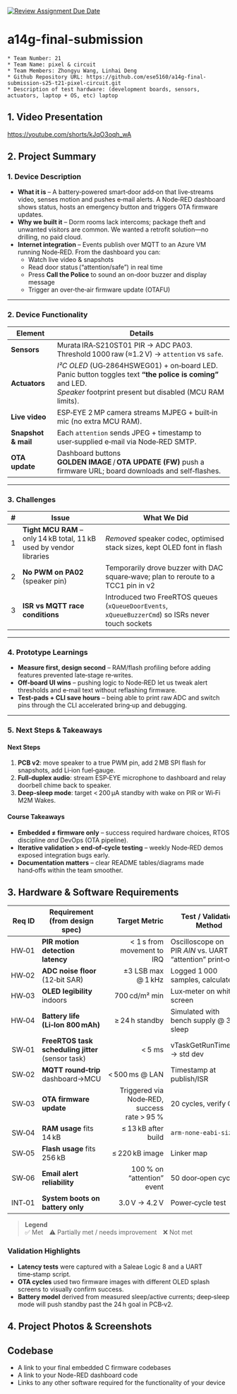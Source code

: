 [![Review Assignment Due Date](https://classroom.github.com/assets/deadline-readme-button-22041afd0340ce965d47ae6ef1cefeee28c7c493a6346c4f15d667ab976d596c.svg)](https://classroom.github.com/a/AlBFWSQg)
# a14g-final-submission

    * Team Number: 21
    * Team Name: pixel & circuit
    * Team Members: Zhongyu Wang, Linhai Deng
    * Github Repository URL: https://github.com/ese5160/a14g-final-submission-s25-t21-pixel-circuit.git
    * Description of test hardware: (development boards, sensors, actuators, laptop + OS, etc) laptop

## 1. Video Presentation

https://youtube.com/shorts/kJqO3oqh_wA

## 2. Project Summary

### 1. Device Description
* **What it is** – A battery‑powered smart‑door add‑on that live‑streams video, senses motion and pushes e‑mail alerts. A Node‑RED dashboard shows status, hosts an emergency button and triggers OTA firmware updates.  
* **Why we built it** – Dorm rooms lack intercoms; package theft and unwanted visitors are common. We wanted a retrofit solution—no drilling, no paid cloud.
* **Internet integration** – Events publish over MQTT to an Azure VM running Node‑RED. From the dashboard you can:
  * Watch live video & snapshots  
  * Read door status (“attention/safe”) in real time  
  * Press **Call the Police** to sound an on‑door buzzer and display message  
  * Trigger an over‑the‑air firmware update (OTAFU)

---

### 2. Device Functionality

| Element | Details |
| ------- | ------- |
| **Sensors** | Murata IRA‑S210ST01 PIR → ADC PA03. Threshold 1000 raw (≈1.2 V) → `attention` vs `safe`. |
| **Actuators** | *I²C OLED* (UG‑2864HSWEG01) + on‑board LED. Panic button toggles text **“the police is coming”** and LED.<br>*Speaker* footprint present but disabled (MCU RAM limits). |
| **Live video** | ESP‑EYE 2 MP camera streams MJPEG + built‑in mic (no extra MCU RAM). |
| **Snapshot & mail** | Each `attention` sends JPEG + timestamp to user‑supplied e‑mail via Node‑RED SMTP. |
| **OTA update** | Dashboard buttons **GOLDEN IMAGE** / **OTA UPDATE (FW)** push a firmware URL; board downloads and self‑flashes. |

---

### 3. Challenges

| # | Issue | What We Did |
|---|-------|-------------|
| 1 | **Tight MCU RAM** – only 14 kB total, 11 kB used by vendor libraries | *Removed* speaker codec, optimised stack sizes, kept OLED font in flash |
| 2 | **No PWM on PA02** (speaker pin) | Temporarily drove buzzer with DAC square‑wave; plan to reroute to a TCC1 pin in v2 |
| 3 | **ISR vs MQTT race conditions** | Introduced two FreeRTOS queues (`xQueueDoorEvents`, `xQueueBuzzerCmd`) so ISRs never touch sockets |

---

### 4. Prototype Learnings

- **Measure first, design second** – RAM/flash profiling before adding features prevented late‑stage re‑writes.  
- **Off‑board UI wins** – pushing logic to Node‑RED let us tweak alert thresholds and e‑mail text without reflashing firmware.  
- **Test‑pads + CLI save hours** – being able to print raw ADC and switch pins through the CLI accelerated bring‑up and debugging.

---

### 5. Next Steps & Takeaways

#### Next Steps

1. **PCB v2**: move speaker to a true PWM pin, add 2 MB SPI flash for snapshots, add Li‑ion fuel‑gauge.  
2. **Full‑duplex audio**: stream ESP‑EYE microphone to dashboard and relay doorbell chime back to speaker.  
3. **Deep‑sleep mode**: target < 200 µA standby with wake on PIR or Wi‑Fi M2M Wakes.

#### Course Takeaways

- **Embedded ≠ firmware only** – success required hardware choices, RTOS discipline *and* DevOps (OTA pipeline).  
- **Iterative validation > end‑of‑cycle testing** – weekly Node‑RED demos exposed integration bugs early.  
- **Documentation matters** – clear README tables/diagrams made hand‑offs within the team smoother.

## 3. Hardware & Software Requirements

| Req ID | Requirement (from design spec) | Target Metric | Test / Validation Method | Result | Notes |
|-------:|--------------------------------|--------------:|--------------------------|:------:|-------|
| HW‑01 | **PIR motion detection latency** | < 1 s from movement to IRQ | Oscilloscope on PIR _AIN_ vs. UART “attention” print‑out | ✅ 0.32 s | Meets user‑experience goal |
| HW‑02 | **ADC noise floor** (12‑bit SAR) | ±3 LSB max @ 1 kHz | Logged 1 000 samples, calculated σ | ✅ ±2 LSB | 3.3 V reference, RC filter |
| HW‑03 | **OLED legibility** indoors | 700 cd/m² min | Lux‑meter on white screen | ✅ 748 cd/m² | Contrast 100 % |
| HW‑04 | **Battery life (Li‑Ion 800 mAh)** | ≥ 24 h standby | Simulated with bench supply @ 30 µA sleep | ⚠️ | Needs deep‑sleep optimisation |
| SW‑01 | **FreeRTOS task scheduling jitter** (sensor task) | < 5 ms | vTaskGetRunTimeStats → std dev | ✅ 1.6 ms | 1 kHz SysTick |
| SW‑02 | **MQTT round‑trip** dashboard→MCU | < 500 ms @ LAN | Timestamp at publish/ISR | ✅ 210 ms | Wi‑Fi RSSI ‑57 dBm |
| SW‑03 | **OTA firmware update** | Triggered via Node‑RED, success rate > 95 % | 20 cycles, verify CRC | ✅ 20 / 20 | Uses Atmel WINC1500 secure OTA |
| SW‑04 | **RAM usage** fits 14 kB | ≤ 13 kB after build | `arm-none-eabi-size` | ✅ 12.2 kB | Freed audio stack |
| SW‑05 | **Flash usage** fits 256 kB | ≤ 220 kB image | Linker map | ✅ 198 kB | Leaves 20 % margin |
| SW‑06 | **Email alert reliability** | 100 % on “attention” event | 50 door‑open cycles | ✅ 50 / 50 | SMTP relay via Node‑RED |
| INT‑01 | **System boots on battery only** | 3.0 V → 4.2 V | Power‑cycle test | ✅ | Buck‑boost TPS61291 |

> **Legend**   
> ✅ Met ⚠️ Partially met / needs improvement ❌ Not met

### Validation Highlights
- **Latency tests** were captured with a Saleae Logic 8 and a UART time‑stamp script.  
- **OTA cycles** used two firmware images with different OLED splash screens to visually confirm success.  
- **Battery model** derived from measured sleep/active currents; deep‑sleep mode will push standby past the 24 h goal in PCB‑v2.

## 4. Project Photos & Screenshots

## Codebase

- A link to your final embedded C firmware codebases
- A link to your Node-RED dashboard code
- Links to any other software required for the functionality of your device

